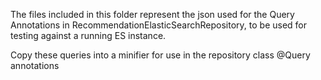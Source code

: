 The files included in this folder represent the json used for the Query Annotations in
RecommendationElasticSearchRepository, to be used for testing against a running ES instance.

Copy these queries into a minifier for use in the repository class @Query annotations


